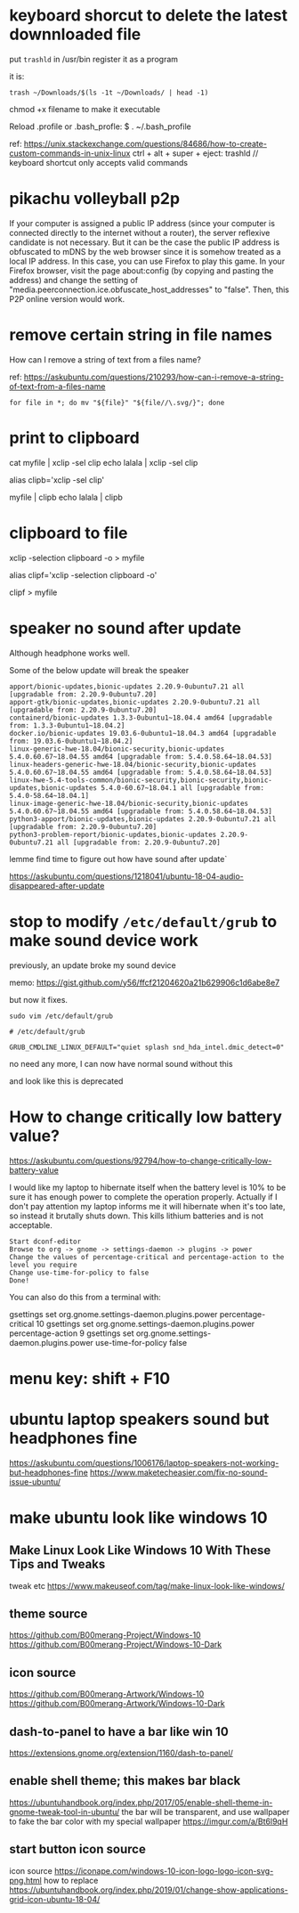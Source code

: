# keyboard shorcut to delete the latest downnloaded file
put `trashld` in /usr/bin
register it as a program

it is:
```
trash ~/Downloads/$(ls -1t ~/Downloads/ | head -1)
```

chmod +x filename
to make it executable

Reload .profile or .bash_profle:
$ . ~/.bash_profile

ref:
https://unix.stackexchange.com/questions/84686/how-to-create-custom-commands-in-unix-linux
ctrl + alt + super + eject: trashld
// keyboard shortcut only accepts valid commands

# pikachu volleyball p2p

If your computer is assigned a public IP address (since your computer is connected directly to the internet without a router), the server reflexive candidate is not necessary. But it can be the case the public IP address is obfuscated to mDNS by the web browser since it is somehow treated as a local IP address. In this case, you can use Firefox to play this game. In your Firefox browser, visit the page about:config (by copying and pasting the address) and change the setting of "media.peerconnection.ice.obfuscate_host_addresses" to "false". Then, this P2P online version would work.

# remove certain string in file names

How can I remove a string of text from a files name?

ref: https://askubuntu.com/questions/210293/how-can-i-remove-a-string-of-text-from-a-files-name

```
for file in *; do mv "${file}" "${file//\.svg/}"; done
```

# print to clipboard

cat myfile | xclip -sel clip
echo lalala | xclip -sel clip

alias clipb='xclip -sel clip'

myfile | clipb
echo lalala | clipb

# clipboard to file

xclip -selection clipboard -o > myfile

alias clipf='xclip -selection clipboard -o'

clipf > myfile

# speaker no sound after update

Although headphone works well.

Some of the below update will break the speaker
```
apport/bionic-updates,bionic-updates 2.20.9-0ubuntu7.21 all [upgradable from: 2.20.9-0ubuntu7.20]
apport-gtk/bionic-updates,bionic-updates 2.20.9-0ubuntu7.21 all [upgradable from: 2.20.9-0ubuntu7.20]
containerd/bionic-updates 1.3.3-0ubuntu1~18.04.4 amd64 [upgradable from: 1.3.3-0ubuntu1~18.04.2]
docker.io/bionic-updates 19.03.6-0ubuntu1~18.04.3 amd64 [upgradable from: 19.03.6-0ubuntu1~18.04.2]
linux-generic-hwe-18.04/bionic-security,bionic-updates 5.4.0.60.67~18.04.55 amd64 [upgradable from: 5.4.0.58.64~18.04.53]
linux-headers-generic-hwe-18.04/bionic-security,bionic-updates 5.4.0.60.67~18.04.55 amd64 [upgradable from: 5.4.0.58.64~18.04.53]
linux-hwe-5.4-tools-common/bionic-security,bionic-security,bionic-updates,bionic-updates 5.4.0-60.67~18.04.1 all [upgradable from: 5.4.0-58.64~18.04.1]
linux-image-generic-hwe-18.04/bionic-security,bionic-updates 5.4.0.60.67~18.04.55 amd64 [upgradable from: 5.4.0.58.64~18.04.53]
python3-apport/bionic-updates,bionic-updates 2.20.9-0ubuntu7.21 all [upgradable from: 2.20.9-0ubuntu7.20]
python3-problem-report/bionic-updates,bionic-updates 2.20.9-0ubuntu7.21 all [upgradable from: 2.20.9-0ubuntu7.20]
```

lemme find time to figure out how have sound after update`

https://askubuntu.com/questions/1218041/ubuntu-18-04-audio-disappeared-after-update

# stop to modify `/etc/default/grub` to make sound device work

previously, an update broke my sound device

memo: https://gist.github.com/y56/ffcf21204620a21b629906c1d6abe8e7

but now it fixes.


`sudo vim /etc/default/grub`

```
# /etc/default/grub

GRUB_CMDLINE_LINUX_DEFAULT="quiet splash snd_hda_intel.dmic_detect=0"
```

no need any more, I can now have normal sound without this

and look like this is deprecated

# How to change critically low battery value?

https://askubuntu.com/questions/92794/how-to-change-critically-low-battery-value

I would like my laptop to hibernate itself when the battery level is 10% to be sure it has enough power to complete the operation properly. Actually if I don't pay attention my laptop informs me it will hibernate when it's too late, so instead it brutally shuts down. This kills lithium batteries and is not acceptable.



    Start dconf-editor
    Browse to org -> gnome -> settings-daemon -> plugins -> power
    Change the values of percentage-critical and percentage-action to the level you require
    Change use-time-for-policy to false
    Done!

You can also do this from a terminal with:

gsettings set org.gnome.settings-daemon.plugins.power percentage-critical 10
gsettings set org.gnome.settings-daemon.plugins.power percentage-action 9
gsettings set org.gnome.settings-daemon.plugins.power use-time-for-policy false

# menu key: shift + F10

# ubuntu laptop speakers sound but headphones fine
https://askubuntu.com/questions/1006176/laptop-speakers-not-working-but-headphones-fine
https://www.maketecheasier.com/fix-no-sound-issue-ubuntu/

# make ubuntu look like windows 10
## Make Linux Look Like Windows 10 With These Tips and Tweaks
tweak etc
https://www.makeuseof.com/tag/make-linux-look-like-windows/
## theme source
https://github.com/B00merang-Project/Windows-10
https://github.com/B00merang-Project/Windows-10-Dark
## icon source
https://github.com/B00merang-Artwork/Windows-10
https://github.com/B00merang-Artwork/Windows-10-Dark
## dash-to-panel to have a bar like win 10
https://extensions.gnome.org/extension/1160/dash-to-panel/
## enable shell theme; this makes bar black
https://ubuntuhandbook.org/index.php/2017/05/enable-shell-theme-in-gnome-tweak-tool-in-ubuntu/
the bar will be transparent, and use wallpaper to fake the bar color
with my special wallpaper
https://imgur.com/a/Bt6l9qH
## start button icon source
icon source
https://iconape.com/windows-10-icon-logo-logo-icon-svg-png.html
how to replace
https://ubuntuhandbook.org/index.php/2019/01/change-show-applications-grid-icon-ubuntu-18-04/